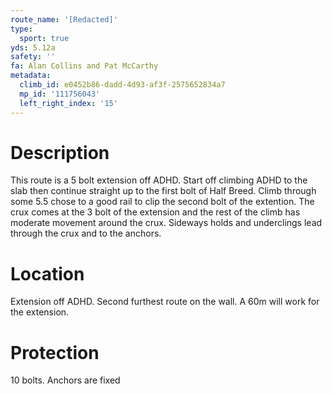 ```yaml
---
route_name: '[Redacted]'
type:
  sport: true
yds: 5.12a
safety: ''
fa: Alan Collins and Pat McCarthy
metadata:
  climb_id: e0452b86-dadd-4d93-af3f-2575652834a7
  mp_id: '111756043'
  left_right_index: '15'
---
```

# Description
This route is a 5 bolt extension off ADHD. Start off climbing ADHD to the slab then continue straight up to the first bolt of Half Breed. Climb through some 5.5 chose to a good rail to clip the second bolt of the extention. The crux comes at the 3 bolt of the extension and the rest of the climb has moderate movement around the crux. Sideways holds and underclings lead through the crux and to the anchors.

# Location
Extension off ADHD. Second furthest route on the wall. A 60m will work for the extension.

# Protection
10 bolts. Anchors are fixed
